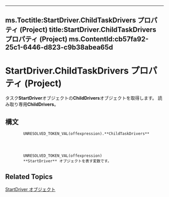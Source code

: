 

---
ms.Toctitle:StartDriver.ChildTaskDrivers プロパティ (Project)
title:StartDriver.ChildTaskDrivers プロパティ (Project)
ms.ContentId:cb57fa92-25c1-6446-d823-c9b38abea65d
---
# StartDriver.ChildTaskDrivers プロパティ (Project)




タスク**StartDriver**オブジェクトの**ChildDrivers**オブジェクトを取得します。  読み取り専用**ChildDrivers**。

## 構文

            UNRESOLVED_TOKEN_VAL(offexpression).**ChildTaskDrivers**




            UNRESOLVED_TOKEN_VAL(offexpression)
            **StartDriver** オブジェクトを表す変数です。



## Related Topics

[StartDriver オブジェクト](4df2c386-a31e-faea-e286-d510f11cca57.md)




